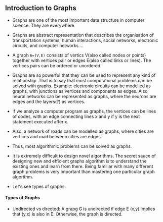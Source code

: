 ## Introduction to Graphs

* Graphs are one of the most important data structure in computer science. They are everywhere. 
* Graphs are abstract representation that describes the organisation of transportation systems, human interactions, social networks, electronic circuits, and computer networks....
* A graph `G=(V,E)` consists of vertics V(also called nodes or points) together with vertices pair or edges E(also called links or lines). The vertices pairs can be ordered or unordered. 
* Graphs are so powerful that they can be used to represent any kind of relationship. That is to say that most computational problems can be solved with graphs. Example: electronic circuits can be modelled as graphs, with junctions as vertices and components as edges. Also neural networks can be represented as graphs, where the neurons are edges and the layers(?) as vertices.
* If we analyze a computer program as graphs, the vertices can be lines of codes, with an edge connecting lines x and y if y is the next statement executed after x. 
* Also, a network of roads can be modelled as graphs, where cities are vertices and road between cities are edges. 
* Thus, most algorithmic problems can be solved as graphs. 
* It is extremely difficult to design novel algorithms. The secret sauce of designing new and efficient graphs algorithm is to understand the existing ones and learn from there. Being familiar with many different graph problems is very important than mastering one particular graph algorithm. 
  
* Let's see types of graphs.

#### Types of Graphs

* Undirected vs directed: A grapg G is undirected if edge E (x,y) implies that (y,x) is also in E. Otherwise, the graph is directed. 